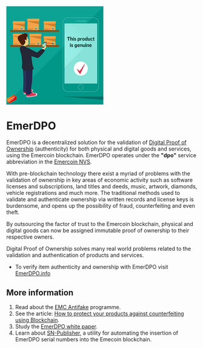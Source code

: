 <div style="overflow:hidden;"><img style="float:left;" src="EmerDPO_1.png" alt="EmerDPO" width="256"></div>

# EmerDPO
EmerDPO is a decentralized solution for the validation of [Digital Proof of
Ownership](https://en.wikipedia.org/wiki/Digital_proof_of_ownership) (authenticity)
for both physical and digital goods and services, using the Emercoin blockchain. EmerDPO operates under the
**"dpo"** service abbreviation in the [Emercoin NVS](../Emercoin_NVS).

With pre-blockchain technology there exist a myriad of problems with the validation of
ownership in key areas of economic activity such as software licenses
and subscriptions, land titles and deeds, music, artwork, diamonds,
vehicle registrations and much more. The traditional methods used to
validate and authenticate ownership via written records and license keys
is burdensome, and opens up the possibility of fraud, counterfeiting and
even theft.

By outsourcing the factor of trust to the Emercoin blockchain, physical
and digital goods can now be assigned immutable proof of ownership to
their respective owners.

Digital Proof of Ownership solves many real world problems related to
the validation and authentication of products and services.

-   To verify item authenticity and ownership with EmerDPO visit
    [EmerDPO.info](https://EmerDPO.info)

More information
----------------

1.  Read about the [EMC Antifake](The_EmerDPO_Antifake_Programme) programme.
2.  See the article: [How to protect your products against
    counterfeiting using
    Blockchain](https://medium.com/@emer.tech/how-to-protect-your-products-against-counterfeiting-using-blockchain-78b4f5096324).
3.  Study the [EmerDPO white
    paper](https://emercoin.com/content/EMCDPO.pdf).
4.  Learn about [SN-Publisher](EmerDPO_SN-Publisher), a utility for
    automating the insertion of EmerDPO serial numbers into the
    Emecoin blockchain.



